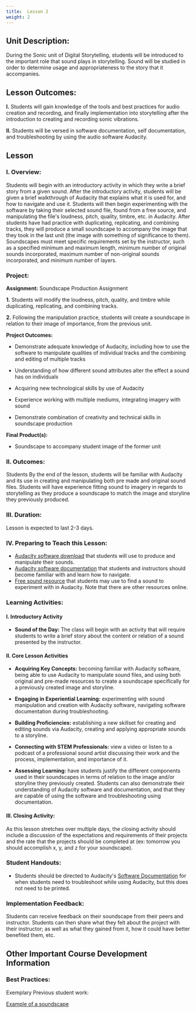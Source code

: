 ```yaml
---
title:  Lesson 2
weight: 2
---
```

## Unit Description: 
During the Sonic unit of Digital Storytelling, students will be introduced to the important role that sound plays in storytelling. Sound will be studied in order to determine usage and appropriateness to the story that it accompanies. 


## Lesson Outcomes:
**I.** Students will gain knowledge of the tools and best practices for audio creation and recording, and finally implementation into storytelling after the introduction to creating and recording sonic vibrations.


**II.** Students will be versed in software documentation, self documentation, and troubleshooting by using the audio software Audacity.

## Lesson

### I. Overview:
 
Students will begin with an introductory activity in which they write a brief story from a given sound. After the introductory activity, students will be given a brief walkthrough of Audacity that explains what it is used for, and how to navigate and use it. Students will then begin experimenting with the software by taking their selected sound file, found from a free source, and manipulating the file's loudness, pitch, quality, timbre, etc. in Audacity. After students have had practice with duplicating, replicating, and combining tracks, they will produce a small soundscape to accompany the image that they took in the last unit (the image with something of significance to them). Soundscapes must meet specific requirements set by the instructor, such as a specified minimum and maximum length, minimum number of original sounds incorporated, maximum number of non-original sounds incorporated, and minimum number of layers.

### Project:
**Assignment:**  Soundscape Production Assignment

		

 **1.** Students will modify the loudness, pitch, quality, and timbre while duplicating, replicating, and combining tracks.
 
 **2.** Following the manipulation practice, students will create a soundscape in relation to their image of importance, from the previous unit.
 

**Project Outcomes:** 
-   Demonstrate adequate knowledge of Audacity, including how to use the software to manipulate qualities of individual tracks and the combining and editing of multiple tracks
    
-   Understanding of how different sound attributes alter the effect a sound has on individuals
    
-   Acquiring new technological skills by use of Audacity
    
-   Experience working with multiple mediums, integrating imagery with sound
    
-   Demonstrate combination of creativity and technical skills in soundscape production

**Final Product(s):**
	

 - Soundscape to accompany student image of the former unit

### II. Outcomes:

Students 
By the end of the lesson, students will be familiar with Audacity and its use in creating and manipulating both pre made and original sound files. Students will have experience fitting sound to imagery in regards to storytelling as they produce a soundscape to match the image and storyline they previously produced.


### III. Duration: 
Lesson is expected to last 2-3 days.

### IV. Preparing to Teach this Lesson:
-	[Audacity software download](http://www.audacityteam.org/) that students will use to produce and manipulate their sounds.
- [Audacity software documentation](http://manual.audacityteam.org/#tutorials) that students and instructors should become familiar with and learn how to navigate.
-	[Free sound resource](https://freesound.org/people/newagesoup/sounds/348251/) that students may use to find a sound to experiment with in Audacity. Note that there are other resources online.


###  Learning Activities:

#### I. Introductory Activity
-  **Sound of the Day:** The class will begin with an activity that will require students to write a brief story about the content or relation of a sound presented by the instructor.

#### II. Core Lesson Activities
- **Acquiring Key Concepts:** becoming familiar with Audacity software, being able to use Audacity to manipulate sound files, and using both original and pre-made resources to create a soundscape specifically for a previously created image and storyline.

- **Engaging in Experiential Learning:** experimenting with sound manipulation and creation with Audacity software, navigating software documentation during troubleshooting.

- **Building Proficiencies:** establishing a new skillset for creating and editing sounds via Audacity, creating and applying appropriate sounds to a storyline.

- **Connecting with STEM Professionals:** view a video or listen to a podcast of a professional sound artist discussing their work and the process, implementation, and importance of it.

- **Assessing Learning:** have students justify the different components used in their soundscapes in terms of relation to the image and/or storyline they previously created. Students can also demonstrate their understanding of Audacity software and documentation, and that they are capable of using the software and troubleshooting using documentation.

#### III. Closing Activity: 
As this lesson stretches over multiple days, the closing activity should include a discussion of the expectations and requirements of their projects and the rate that the projects should be completed at (ex: tomorrow you should accomplish x, y, and z for your soundscape).


###  Student Handouts:
- Students should be directed to Audacity's [Software Documentation](http://manual.audacityteam.org/#tutorials) for when students need to troubleshoot while using Audacity, but this does not need to be printed.

###  Implementation Feedback: 
Students can receive feedback on their soundscape from their peers and instructor. Students can then share what they felt about the project with their instructor; as well as what they gained from it, how it could have better benefited them, etc.



## Other Important Course Development Information
### Best Practices:
Exemplary Previous student work: 

[Example of a soundscape](https://cdn.tutsplus.com/audio/uploads/legacy/175_soundscape/6.mp3)
